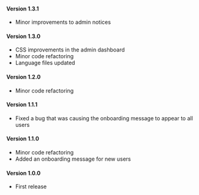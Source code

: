 #### Version 1.3.1
- Minor improvements to admin notices

#### Version 1.3.0
- CSS improvements in the admin dashboard
- Minor code refactoring
- Language files updated

#### Version 1.2.0
- Minor code refactoring

#### Version 1.1.1
- Fixed a bug that was causing the onboarding message to appear to all users

#### Version 1.1.0
- Minor code refactoring
- Added an onboarding message for new users

#### Version 1.0.0
- First release
